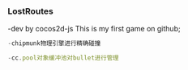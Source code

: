 ### LostRoutes
-dev by cocos2d-js
This is my first game on  github;


```javascript
-chipmunk物理引擎进行精确碰撞

-cc.pool对象缓冲池对bullet进行管理
```


